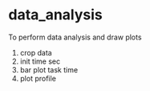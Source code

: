 # data_analysis
To perform data analysis and draw plots

1. crop data
2. init time sec
3. bar plot task time
4. plot profile
